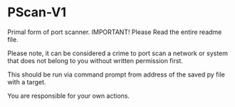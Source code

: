 # PScan-V1
Primal form of port scanner. IMPORTANT! Please Read the entire readme file. 

Please note, it can be considered a crime to port scan a network or system that does not belong to you without written permission first. 

This should be run via command prompt from address of the saved py file with a target. 

You are responsible for your own actions. 
